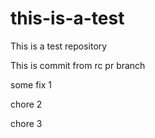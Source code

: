 # this-is-a-test
This is a test repository

This is commit from rc pr branch

some fix 1

chore 2

chore 3